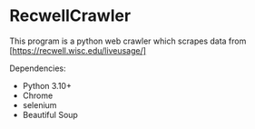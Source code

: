 # RecwellCrawler
This program is a python web crawler which scrapes data from [https://recwell.wisc.edu/liveusage/]

Dependencies:
- Python 3.10+
- Chrome
- selenium
- Beautiful Soup
